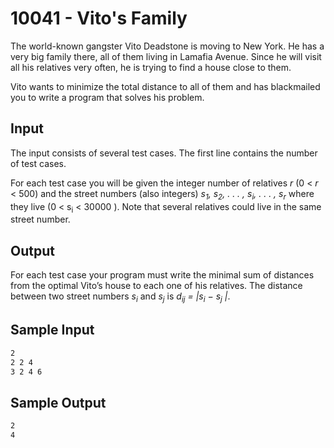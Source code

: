 # 10041 - Vito's Family

The world-known gangster Vito Deadstone is moving to New York. He has a very big family there, all
of them living in Lamafia Avenue. Since he will visit all his relatives very often, he is trying to find a
house close to them.

Vito wants to minimize the total distance to all of them and has blackmailed you to write a program
that solves his problem.


## Input

The input consists of several test cases. The first line contains the number of test cases.

For each test case you will be given the integer number of relatives *r* (0 < *r* < 500) and the street
numbers (also integers) *s<sub>1</sub>, s<sub>2</sub>, . . . , s<sub>i</sub>, . . . , s<sub>r</sub>* 
where they live (0 < s<sub>i</sub> < 30000 ). Note that several relatives could live in the same street number.


## Output

For each test case your program must write the minimal sum of distances from the optimal Vito’s house
to each one of his relatives. The distance between two street numbers *s<sub>i</sub>* and *s<sub>j</sub>* 
is *d<sub>ij</sub> = |s<sub>i</sub> − s<sub>j</sub> |*.


## Sample Input

```bash
2
2 2 4
3 2 4 6
```

## Sample Output

```bash
2
4
```
